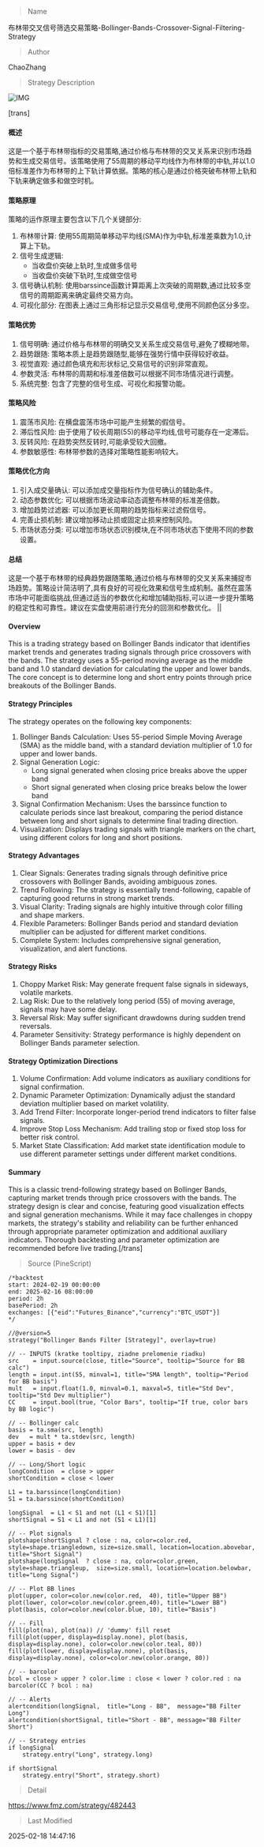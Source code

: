 
> Name

布林带交叉信号筛选交易策略-Bollinger-Bands-Crossover-Signal-Filtering-Strategy

> Author

ChaoZhang

> Strategy Description

![IMG](https://www.fmz.com/upload/asset/16a8fd3e1f761dea5b3.png)

[trans]
#### 概述
这是一个基于布林带指标的交易策略,通过价格与布林带的交叉关系来识别市场趋势和生成交易信号。该策略使用了55周期的移动平均线作为布林带的中轨,并以1.0倍标准差作为布林带的上下轨计算依据。策略的核心是通过价格突破布林带上轨和下轨来确定做多和做空时机。

#### 策略原理
策略的运作原理主要包含以下几个关键部分:
1. 布林带计算: 使用55周期简单移动平均线(SMA)作为中轨,标准差乘数为1.0,计算上下轨。
2. 信号生成逻辑: 
   - 当收盘价突破上轨时,生成做多信号
   - 当收盘价突破下轨时,生成做空信号
3. 信号确认机制: 使用barssince函数计算距离上次突破的周期数,通过比较多空信号的周期距离来确定最终交易方向。
4. 可视化部分: 在图表上通过三角形标记显示交易信号,使用不同颜色区分多空。

#### 策略优势
1. 信号明确: 通过价格与布林带的明确交叉关系生成交易信号,避免了模糊地带。
2. 趋势跟随: 策略本质上是趋势跟随型,能够在强势行情中获得较好收益。
3. 视觉直观: 通过颜色填充和形状标记,交易信号的识别非常直观。
4. 参数灵活: 布林带的周期和标准差倍数可以根据不同市场情况进行调整。
5. 系统完整: 包含了完整的信号生成、可视化和报警功能。

#### 策略风险
1. 震荡市风险: 在横盘震荡市场中可能产生频繁的假信号。
2. 滞后性风险: 由于使用了较长周期(55)的移动平均线,信号可能存在一定滞后。
3. 反转风险: 在趋势突然反转时,可能承受较大回撤。
4. 参数敏感性: 布林带参数的选择对策略性能影响较大。

#### 策略优化方向
1. 引入成交量确认: 可以添加成交量指标作为信号确认的辅助条件。
2. 动态参数优化: 可以根据市场波动率动态调整布林带的标准差倍数。
3. 增加趋势过滤器: 可以添加更长周期的趋势指标来过滤假信号。
4. 完善止损机制: 建议增加移动止损或固定止损来控制风险。
5. 市场状态分类: 可以增加市场状态识别模块,在不同市场状态下使用不同的参数设置。

#### 总结
这是一个基于布林带的经典趋势跟随策略,通过价格与布林带的交叉关系来捕捉市场趋势。策略设计简洁明了,具有良好的可视化效果和信号生成机制。虽然在震荡市场中可能面临挑战,但通过适当的参数优化和增加辅助指标,可以进一步提升策略的稳定性和可靠性。建议在实盘使用前进行充分的回测和参数优化。 || 

#### Overview
This is a trading strategy based on Bollinger Bands indicator that identifies market trends and generates trading signals through price crossovers with the bands. The strategy uses a 55-period moving average as the middle band and 1.0 standard deviation for calculating the upper and lower bands. The core concept is to determine long and short entry points through price breakouts of the Bollinger Bands.

#### Strategy Principles
The strategy operates on the following key components:
1. Bollinger Bands Calculation: Uses 55-period Simple Moving Average (SMA) as the middle band, with a standard deviation multiplier of 1.0 for upper and lower bands.
2. Signal Generation Logic:
   - Long signal generated when closing price breaks above the upper band
   - Short signal generated when closing price breaks below the lower band
3. Signal Confirmation Mechanism: Uses the barssince function to calculate periods since last breakout, comparing the period distance between long and short signals to determine final trading direction.
4. Visualization: Displays trading signals with triangle markers on the chart, using different colors for long and short positions.

#### Strategy Advantages
1. Clear Signals: Generates trading signals through definitive price crossovers with Bollinger Bands, avoiding ambiguous zones.
2. Trend Following: The strategy is essentially trend-following, capable of capturing good returns in strong market trends.
3. Visual Clarity: Trading signals are highly intuitive through color filling and shape markers.
4. Flexible Parameters: Bollinger Bands period and standard deviation multiplier can be adjusted for different market conditions.
5. Complete System: Includes comprehensive signal generation, visualization, and alert functions.

#### Strategy Risks
1. Choppy Market Risk: May generate frequent false signals in sideways, volatile markets.
2. Lag Risk: Due to the relatively long period (55) of moving average, signals may have some delay.
3. Reversal Risk: May suffer significant drawdowns during sudden trend reversals.
4. Parameter Sensitivity: Strategy performance is highly dependent on Bollinger Bands parameter selection.

#### Strategy Optimization Directions
1. Volume Confirmation: Add volume indicators as auxiliary conditions for signal confirmation.
2. Dynamic Parameter Optimization: Dynamically adjust the standard deviation multiplier based on market volatility.
3. Add Trend Filter: Incorporate longer-period trend indicators to filter false signals.
4. Improve Stop Loss Mechanism: Add trailing stop or fixed stop loss for better risk control.
5. Market State Classification: Add market state identification module to use different parameter settings under different market conditions.

#### Summary
This is a classic trend-following strategy based on Bollinger Bands, capturing market trends through price crossovers with the bands. The strategy design is clear and concise, featuring good visualization effects and signal generation mechanisms. While it may face challenges in choppy markets, the strategy's stability and reliability can be further enhanced through appropriate parameter optimization and additional auxiliary indicators. Thorough backtesting and parameter optimization are recommended before live trading.[/trans]



> Source (PineScript)

``` pinescript
/*backtest
start: 2024-02-19 00:00:00
end: 2025-02-16 08:00:00
period: 2h
basePeriod: 2h
exchanges: [{"eid":"Futures_Binance","currency":"BTC_USDT"}]
*/

//@version=5
strategy("Bollinger Bands Filter [Strategy]", overlay=true)

// -- INPUTS (kratke tooltipy, ziadne prelomenie riadku)
src    = input.source(close, title="Source", tooltip="Source for BB calc")
length = input.int(55, minval=1, title="SMA length", tooltip="Period for BB basis")
mult   = input.float(1.0, minval=0.1, maxval=5, title="Std Dev", tooltip="Std Dev multiplier")
CC     = input.bool(true, "Color Bars", tooltip="If true, color bars by BB logic")

// -- Bollinger calc
basis = ta.sma(src, length)
dev   = mult * ta.stdev(src, length)
upper = basis + dev
lower = basis - dev

// -- Long/Short logic
longCondition  = close > upper
shortCondition = close < lower

L1 = ta.barssince(longCondition)
S1 = ta.barssince(shortCondition)

longSignal  = L1 < S1 and not (L1 < S1)[1]
shortSignal = S1 < L1 and not (S1 < L1)[1]

// -- Plot signals
plotshape(shortSignal ? close : na, color=color.red, style=shape.triangledown, size=size.small, location=location.abovebar, title="Short Signal")
plotshape(longSignal  ? close : na, color=color.green, style=shape.triangleup,  size=size.small, location=location.belowbar, title="Long Signal")

// -- Plot BB lines
plot(upper, color=color.new(color.red,  40), title="Upper BB")
plot(lower, color=color.new(color.green,40), title="Lower BB")
plot(basis, color=color.new(color.blue, 10), title="Basis")

// -- Fill
fill(plot(na), plot(na)) // 'dummy' fill reset
fill(plot(upper, display=display.none), plot(basis, display=display.none), color=color.new(color.teal, 80))
fill(plot(lower, display=display.none), plot(basis, display=display.none), color=color.new(color.orange, 80))

// -- barcolor
bcol = close > upper ? color.lime : close < lower ? color.red : na
barcolor(CC ? bcol : na)

// -- Alerts
alertcondition(longSignal,  title="Long - BB",  message="BB Filter Long")
alertcondition(shortSignal, title="Short - BB", message="BB Filter Short")

// -- Strategy entries
if longSignal
    strategy.entry("Long", strategy.long)

if shortSignal
    strategy.entry("Short", strategy.short)

```

> Detail

https://www.fmz.com/strategy/482443

> Last Modified

2025-02-18 14:47:16
